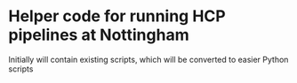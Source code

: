# Helper code for running HCP pipelines at Nottingham

Initially will contain existing scripts, which will be converted to
easier Python scripts
